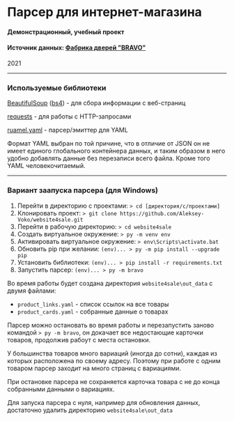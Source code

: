 # Парсер для интернет-магазина
#### Демонстрационный, учебный проект

#### Источник данных: [Фабрика дверей "BRAVO"](https://door.website4sale.online/)
2021

---

### Используемые библиотеки

[BeautifulSoup](https://pypi.org/project/beautifulsoup4/)
([bs4](https://pypi.org/project/bs4/)) - для сбора информации с веб-страниц

[requests](https://pypi.org/project/requests/) - для работы с HTTP-запросами

[ruamel.yaml](https://pypi.org/project/ruamel.yaml/) - парсер/эмиттер для YAML

Формат YAML выбран по той причине, что в отличие от JSON он не имеет единого глобального контейнера данных, и таким образом в него удобно добавлять данные без перезаписи всего файла. Кроме того YAML человекочитаемый.

---

### Вариант заапуска парсера (для Windows)

1. Перейти в директорию с проектами: `> cd [директория/с/проектами]`
2. Клонировать проект: `> git clone https://github.com/Aleksey-Voko/website4sale.git`
3. Перейти в рабочую директорию: `> cd website4sale`
4. Создать виртуальное окружение: `> py -m venv env`
5. Активировать виртуальное окружение: `> env\Scripts\activate.bat`
6. Обновить pip при желании: `(env)... > py -m pip install --upgrade pip`
7. Установить библиотеки: `(env)... > pip install -r requirements.txt`
8. Запустить парсер: `(env)... > py -m bravo`

Во время работы будет создана директория `website4sale\out_data` с двумя файлами:

- `product_links.yaml` - список ссылок на все товары
- `product_cards.yaml` - собранные данные о товарах

Парсер можно остановать во время работы и перезапустить заново командой `> py -m bravo`,
он докачает все недостающие карточки товаров, продолжив рабоут с места остановки.

У большинства товаров много вариаций (иногда до сотни), каждая из которых расположена по своему адресу.
Поэтому при работе с одним товаром парсер заходит на много страниц с вариациями.

При остановке парсера не сохраняется карточка товара с не до конца собранными данными о вариациях.

Для запуска парсера с нуля, например для обновления данных, достаточно удалить директорию `website4sale\out_data`
